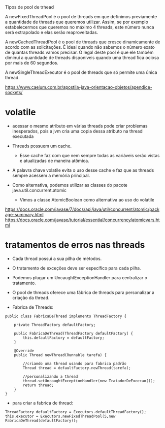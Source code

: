 Tipos de pool de trhead

A newFixedThreadPool é o pool de threads em que definimos previamente a quantidade de threads que queremos utilizar.
Assim, se por exemplo estabelecermos que queremos no máximo 4 threads, 
este número nunca será extrapolado e elas serão reaproveitadas.   

A newCachedThreadPool é o pool de threads que cresce dinamicamente de acordo com as solicitações.
É ideal quando não sabemos o número exato de quantas threads vamos precisar.
O legal deste pool é que ele também diminuí a quantidade de threads disponíveis quando uma thread 
fica ociosa por mais de 60 segundos.   

A newSingleThreadExecutor é o pool de threads que só permite uma única thread.   


https://www.caelum.com.br/apostila-java-orientacao-objetos/apendice-sockets/


# volatile
- acessar o mesmo atributo em várias threads pode criar problemas inesperados, pois a jvm cria uma copia dessa atributo na thread executada


- Threads possuem um cache.   
  - Esse cache faz com que nem sempre todas as variáveis serão vistas e atualizadas de maneira atômica.
- A palavra chave volatile evita o uso desse cache e faz que as threads sempre acessem a memória principal.
- Como alternativa, podemos utilizar as classes do pacote java.util.concurrent.atomic   
  - Vimos a classe AtomicBoolean como alternativa ao uso do volatile 
 
 https://docs.oracle.com/javase/7/docs/api/java/util/concurrent/atomic/package-summary.html
 https://docs.oracle.com/javase/tutorial/essential/concurrency/atomicvars.html
 
 
 # tratamentos de erros nas threads
 
- Cada thread possui a sua pilha de métodos.
- O tratamento de exceções deve ser específico para cada pilha.
- Podemos plugar um UncaughtExceptionHandler para centralizar o tratamento.
- O pool de threads oferece uma fábrica de threads para personalizar a criação da thread.


- Fabrica de Threads:
```
public class FabricaDeThread implements ThreadFactory {

    private ThreadFactory defaultFactory;

    public FabricaDeThread(ThreadFactory defaultFactory) {
        this.defaultFactory = defaultFactory;
    }

    @Override
    public Thread newThread(Runnable tarefa) {

        //criando uma thread usando para fabrica padrão
        Thread thread = defaultFactory.newThread(tarefa); 

        //personalizando a thread
        thread.setUncaughtExceptionHandler(new TratadorDeExcecao());
        return thread;
    }
}

```
- para criar a fabrica de thread: 
```
ThreadFactory defaultFactory = Executors.defaultThreadFactory();
this.executor = Executors.newFixedThreadPool(5,new FabricaDeThread(defaultFactory));

```